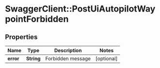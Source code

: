 # SwaggerClient::PostUiAutopilotWaypointForbidden

## Properties
Name | Type | Description | Notes
------------ | ------------- | ------------- | -------------
**error** | **String** | Forbidden message | [optional] 


